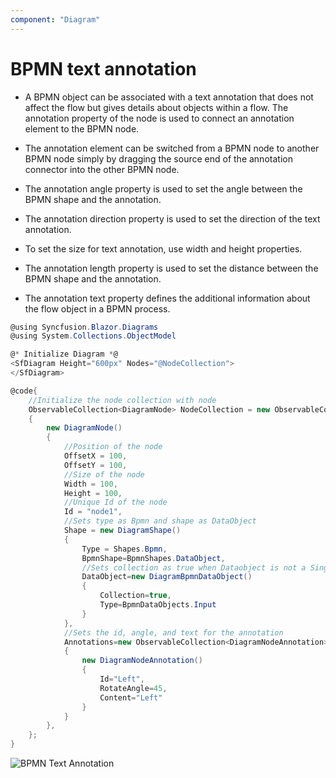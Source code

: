 ```yaml
---
component: "Diagram"
---
```


# BPMN text annotation

* A BPMN object can be associated with a text annotation that does not affect the flow but gives details about objects within a flow. The annotation property of the node is used to connect an annotation element to the BPMN node.

* The annotation element can be switched from a BPMN node to another BPMN node simply by dragging the source end of the annotation connector into the other BPMN node.

* The annotation angle property is used to set the angle between the BPMN shape and the annotation.

* The annotation direction property is used to set the direction of the text annotation.

* To set the size for text annotation, use width and height properties.

* The annotation length property is used to set the distance between the BPMN shape and the annotation.

* The annotation text property defines the additional information about the flow object in a BPMN process.

```csharp
@using Syncfusion.Blazor.Diagrams
@using System.Collections.ObjectModel

@* Initialize Diagram *@
<SfDiagram Height="600px" Nodes="@NodeCollection">
</SfDiagram>

@code{
    //Initialize the node collection with node
    ObservableCollection<DiagramNode> NodeCollection = new ObservableCollection<DiagramNode>()
    {
        new DiagramNode()
        {
            //Position of the node
            OffsetX = 100,
            OffsetY = 100,
            //Size of the node
            Width = 100,
            Height = 100,
            //Unique Id of the node
            Id = "node1",
            //Sets type as Bpmn and shape as DataObject
            Shape = new DiagramShape()
            {
                Type = Shapes.Bpmn,
                BpmnShape=BpmnShapes.DataObject,
                //Sets collection as true when Dataobject is not a Single instance
                DataObject=new DiagramBpmnDataObject()
                {
                    Collection=true,
                    Type=BpmnDataObjects.Input
                }
            },
            //Sets the id, angle, and text for the annotation
            Annotations=new ObservableCollection<DiagramNodeAnnotation>()
            {
                new DiagramNodeAnnotation()
                {
                    Id="Left",
                    RotateAngle=45,
                    Content="Left"
                }
            }
        },
    };
}
```

![BPMN Text Annotation](../images/bpmn-text-annotation.png)
